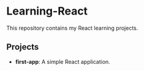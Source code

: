 # Learning-React

This repository contains my React learning projects.

## Projects
- **first-app**: A simple React application.
